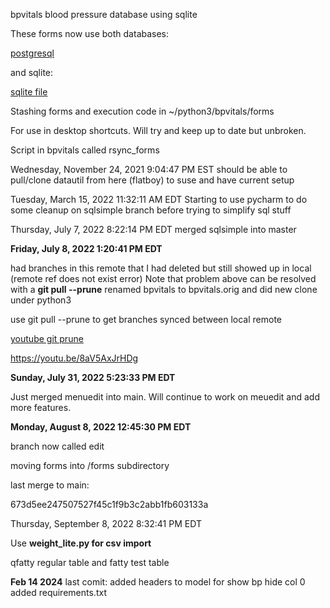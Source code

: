 bpvitals blood pressure database using sqlite

These forms now use both databases:

[postgresql](http://flatboy/adminer/adminerstart.php?pgsql=flatboy&username=rfile&db=rfile&ns=public&select=vsigns_bp)

and sqlite:

[sqlite file](file:///data/sqlite/vitals.db)

Stashing forms and execution code in ~/python3/bpvitals/forms

For use in desktop shortcuts. Will try and keep up to date but unbroken.

Script in bpvitals called rsync_forms

Wednesday, November 24, 2021 9:04:47 PM EST
should be able to pull/clone datautil from here (flatboy) to suse and have current setup

Tuesday, March 15, 2022 11:32:11 AM EDT
Starting to use pycharm to do some cleanup on sqlsimple branch before trying to simplify sql stuff

Thursday, July 7, 2022 8:22:14 PM EDT
merged sqlsimple into master

**Friday, July 8, 2022 1:20:41 PM EDT**

had branches in this remote that I had deleted but still showed up in local (remote ref does not exist error)
Note that problem above can be resolved with a **git pull --prune**
renamed bpvitals to bpvitals.orig and did new clone under python3

use git pull --prune to get branches synced between local remote

[youtube git prune](https://youtu.be/8aV5AxJrHDg?t=6817)

 https://youtu.be/8aV5AxJrHDg

 **Sunday, July 31, 2022 5:23:33 PM EDT**

 Just merged menuedit into main. Will continue to work on meuedit and add more features.

**Monday, August 8, 2022 12:45:30 PM EDT**

branch now called edit 

moving forms into /forms subdirectory 

last merge to main:

673d5ee247507527f45c1f9b3c2abb1fb603133a

Thursday, September 8, 2022 8:32:41 PM EDT

Use **weight_lite.py for csv import**

qfatty regular table and fatty test table

**Feb 14 2024** 
last comit:
added headers to model for show bp hide col 0
added requirements.txt



